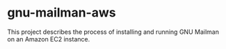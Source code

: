 # gnu-mailman-aws

This project describes the process of installing and running GNU Mailman on an Amazon EC2 instance. 

